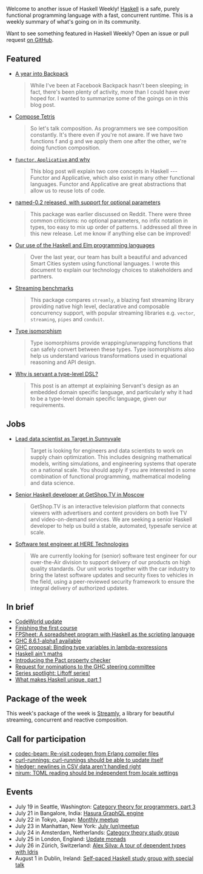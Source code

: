 <!-- 2018-07-19 unpublished -->

Welcome to another issue of Haskell Weekly!
[Haskell](https://haskell-lang.org) is a safe, purely functional programming language with a fast, concurrent runtime.
This is a weekly summary of what's going on in its community.

Want to see something featured in Haskell Weekly?
Open an issue or pull request [on GitHub](https://github.com/haskellweekly/haskellweekly.github.io).

## Featured

-   [A year into Backpack](http://blog.ezyang.com/2018/07/a-year-into-backpack/)

    > While I've been at Facebook Backpack hasn't been sleeping; in fact, there's been plenty of activity, more than I could have ever hoped for. I wanted to summarize some of the goings on in this blog post.

-   [Compose Tetris](https://medium.com/@fintan.halpenny/compose-tetris-196b70035aff)

    > So let's talk composition. As programmers we see composition constantly. It's there even if you're not aware. If we have two functions f and g and we apply them one after the other, we're doing function composition.

-   [`Functor`, `Applicative` and why](https://medium.com/axiomzenteam/functor-applicative-and-why-8a08f1048d3d)

    > This blog post will explain two core concepts in Haskell --- Functor and Applicative, which also exist in many other functional languages. Functor and Applicative are great abstractions that allow us to reuse lots of code.

-   [named-0.2 released, with support for optional parameters](https://np.reddit.com/r/haskell/comments/8zl0rf/ann_named02_released_with_support_for_optional/)

    > This package was earlier discussed on Reddit. There were three common criticisms: no optional parameters, no infix notation in types, too easy to mix up order of patterns. I addressed all three in this new release. Let me know if anything else can be improved!

-   [Our use of the Haskell and Elm programming languages](https://www.sanityinc.com/articles/why-we-use-haskell-and-elm/)

    > Over the last year, our team has built a beautiful and advanced Smart Cities system using functional languages. I wrote this document to explain our technology choices to stakeholders and partners.

-   [Streaming benchmarks](https://github.com/composewell/streaming-benchmarks/tree/eec7b2cc77eac7bf506ccb12004c8550bf933de4)

    > This package compares `streamly`, a blazing fast streaming library providing native high level, declarative and composable concurrency support, with popular streaming libraries e.g. `vector`, `streaming`, `pipes` and `conduit`.

-   [Type isomorphism](https://kseo.github.io/posts/2016-12-25-type-isomorphism.html)

    > Type isomorphisms provide wrapping/unwrapping functions that can safely convert between these types. Type isomorphisms also help us understand various transformations used in equational reasoning and API design.

-   [Why is servant a type-level DSL?](https://haskell-servant.github.io/posts/2018-07-12-servant-dsl-typelevel.html)

    > This post is an attempt at explaining Servant's design as an embedded domain specific language, and particularly why it had to be a type-level domain specific language, given our requirements.

## Jobs

-   [Lead data scientist as Target in Sunnyvale](https://jobs.target.com/job/sunnyvale/lead-data-scientist-haskell/1118/8215033)

    > Target is looking for engineers and data scientists to work on supply chain optimization. This includes designing mathematical models, writing simulations, and engineering systems that operate on a national scale. You should apply if you are interested in some combination of functional programming, mathematical modeling and data science.

-   [Senior Haskell developer at GetShop.TV in Moscow](http://getshop.tv/ourteam/sr-haskell-developer/)

    > GetShop.TV is an interactive television platform that connects viewers with advertisers and content providers on both live TV and video-on-demand services. We are seeking a senior Haskell developer to help us build a stable, automated, typesafe service at scale.

-   [Software test engineer at HERE Technologies](https://www.here.com/en/careers/jobs/21383/sr-software-test-engineerhaskell-over-air-technology-mf)

    > We are currently looking for (senior) software test engineer for our over-the-Air division to support delivery of our products on high quality standards. Our unit works together with the car industry to bring the latest software updates and security fixes to vehicles in the field, using a peer-reviewed security framework to ensure the integral delivery of authorized updates.

## In brief

-   [CodeWorld update](https://medium.com/@cdsmithus/codeworld-update-july-14-2018-9fa5a2c27102)
-   [Finishing the first course](https://typeclasses.com/news/2018-07-finishing-course)
-   [FPSheet: A spreadsheet program with Haskell as the scripting language](https://github.com/RKlompUU/fpsheet/tree/532a55c92b57ab8153b56fd006d69455a16739e7)
-   [GHC 8.6.1-alpha1 available](https://mail.haskell.org/pipermail/ghc-devs/2018-July/016007.html)
-   [GHC proposal: Binding type variables in lambda-expressions](https://github.com/goldfirere/ghc-proposals/blob/c4cc2501248cefc1ada63a21742a076dd57ae9dc/proposals/0000-type-lambda.rst)
-   [Haskell ain't maths](https://danghica.blogspot.com/2018/07/haskell-aint-maths.html)
-   [Introducing the Pact property checker](https://blog.monic.co/introducing-the-pact-property-checker/)
-   [Request for nominations to the GHC steering committee](https://mail.haskell.org/pipermail/haskell/2018-July/025491.html)
-   [Series spotlight: Liftoff series!](https://mmhaskell.com/blog/2018/7/16/series-spotlight-liftoff-series)
-   [What makes Haskell unique, part 1](https://dzone.com/articles/what-makes-haskell-unique)

## Package of the week

This week's package of the week is [Streamly](https://hackage.haskell.org/package/streamly-0.4.1),
a library for beautiful streaming, concurrent and reactive composition.

## Call for participation

-   [codec-beam: Re-visit codegen from Erlang compiler files](https://github.com/hkgumbs/codec-beam/issues/48)
-   [curl-runnings: curl-runnings should be able to update itself](https://github.com/aviaviavi/curl-runnings/issues/28)
-   [hledger: newlines in CSV data aren't handled right](https://github.com/simonmichael/hledger/issues/841)
-   [nirum: TOML reading should be independent from locale settings](https://github.com/spoqa/nirum/issues/290)

## Events

-   July 19 in Seattle, Washington: [Category theory for programmers, part 3](https://www.meetup.com/SEAHUG/events/252668089/)
-   July 21 in Bangalore, India: [Hasura GraphQL engine](https://www.meetup.com/fosscafe/events/252509919/)
-   July 22 in Tokyo, Japan: [Monthly meetup](https://www.meetup.com/Tokyo-Haskell-Meetup/events/251847120/)
-   July 23 in Manhattan, New York: [July (un)meetup](https://www.meetup.com/ny-purescript/events/252632980/)
-   July 24 in Amsterdam, Netherlands: [Category theory study group](https://www.meetup.com/fp-ams/events/252164249/)
-   July 25 in London, England: [Update monads](https://www.meetup.com/London-Haskell/events/252663087/)
-   July 26 in Z&#xfc;rich, Switzerland: [Alex Silva: A tour of dependent types with Idris](https://www.meetup.com/HaskellerZ/events/251632689/)
-   August 1 in Dublin, Ireland: [Self-paced Haskell study group with special talk](https://www.meetup.com/haskell-dublin-meetup/events/252468400/)
